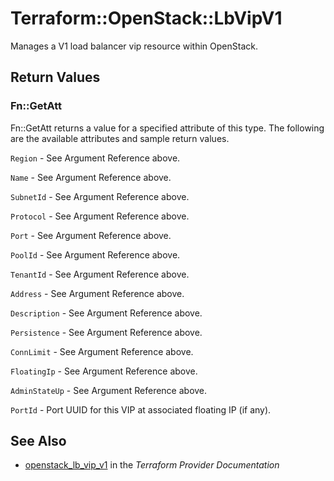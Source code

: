 # Terraform::OpenStack::LbVipV1

Manages a V1 load balancer vip resource within OpenStack.

## Return Values

### Fn::GetAtt

Fn::GetAtt returns a value for a specified attribute of this type. The following are the available attributes and sample return values.

`Region` - See Argument Reference above.

`Name` - See Argument Reference above.

`SubnetId` - See Argument Reference above.

`Protocol` - See Argument Reference above.

`Port` - See Argument Reference above.

`PoolId` - See Argument Reference above.

`TenantId` - See Argument Reference above.

`Address` - See Argument Reference above.

`Description` - See Argument Reference above.

`Persistence` - See Argument Reference above.

`ConnLimit` - See Argument Reference above.

`FloatingIp` - See Argument Reference above.

`AdminStateUp` - See Argument Reference above.

`PortId` - Port UUID for this VIP at associated floating IP (if any).

## See Also

* [openstack_lb_vip_v1](https://www.terraform.io/docs/providers/openstack/r/lb_vip_v1.html) in the _Terraform Provider Documentation_